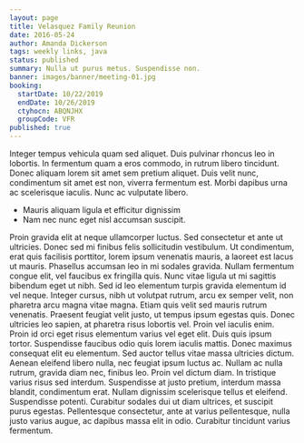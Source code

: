 ```yaml
---
layout: page
title: Velasquez Family Reunion
date: 2016-05-24
author: Amanda Dickerson
tags: weekly links, java
status: published
summary: Nulla ut purus metus. Suspendisse non.
banner: images/banner/meeting-01.jpg
booking:
  startDate: 10/22/2019
  endDate: 10/26/2019
  ctyhocn: ABQNJHX
  groupCode: VFR
published: true
---
```

Integer tempus vehicula quam sed aliquet. Duis pulvinar rhoncus leo in lobortis. In fermentum quam a eros commodo, in rutrum libero tincidunt. Donec aliquam lorem sit amet sem pretium aliquet. Duis velit nunc, condimentum sit amet est non, viverra fermentum est. Morbi dapibus urna ac scelerisque iaculis. Nunc ac vulputate libero.

* Mauris aliquam ligula et efficitur dignissim
* Nam nec nunc eget nisl accumsan suscipit.

Proin gravida elit at neque ullamcorper luctus. Sed consectetur et ante ut ultricies. Donec sed mi finibus felis sollicitudin vestibulum. Ut condimentum, erat quis facilisis porttitor, lorem ipsum venenatis mauris, a laoreet est lacus ut mauris. Phasellus accumsan leo in mi sodales gravida. Nullam fermentum congue elit, vel faucibus ex fringilla quis. Nunc vitae ligula ut mi sagittis bibendum eget ut nibh. Sed id leo elementum turpis gravida elementum id vel neque. Integer cursus, nibh ut volutpat rutrum, arcu ex semper velit, non pharetra arcu magna vitae magna. Etiam quis velit sed mauris rutrum venenatis. Praesent feugiat velit justo, ut tempus ipsum egestas quis. Donec ultricies leo sapien, at pharetra risus lobortis vel. Proin vel iaculis enim. Proin id orci eget risus elementum varius vel eget elit. Duis quis ipsum tortor. Suspendisse faucibus odio quis lorem iaculis mattis.
Donec maximus consequat elit eu elementum. Sed auctor tellus vitae massa ultricies dictum. Aenean eleifend libero nulla, nec feugiat ipsum luctus ac. Nullam ac nulla rutrum, gravida diam nec, finibus leo. Proin vel dictum diam. In tristique varius risus sed interdum. Suspendisse at justo pretium, interdum massa blandit, condimentum erat. Nullam dignissim scelerisque tellus et eleifend. Suspendisse potenti. Curabitur sodales dui ut diam ultrices, et suscipit purus egestas. Pellentesque consectetur, ante at varius pellentesque, nulla justo varius augue, ac dapibus massa elit in odio. Curabitur tincidunt varius fermentum.
